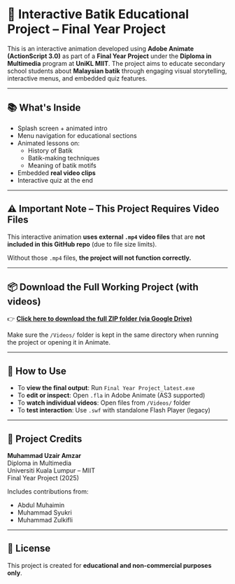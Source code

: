 # 🎨 Interactive Batik Educational Project – Final Year Project

This is an interactive animation developed using **Adobe Animate (ActionScript 3.0)** as part of a **Final Year Project** under the **Diploma in Multimedia** program at **UniKL MIIT**. The project aims to educate secondary school students about **Malaysian batik** through engaging visual storytelling, interactive menus, and embedded quiz features.

---

## 📚 What's Inside

- Splash screen + animated intro
- Menu navigation for educational sections
- Animated lessons on:
  - History of Batik
  - Batik-making techniques
  - Meaning of batik motifs
- Embedded **real video clips**
- Interactive quiz at the end

---

## ⚠️ Important Note – This Project Requires Video Files

This interactive animation **uses external `.mp4` video files** that are **not included in this GitHub repo** (due to file size limits).

Without those `.mp4` files, **the project will not function correctly.**

---

## 📦 Download the Full Working Project (with videos)

👉 **[Click here to download the full ZIP folder (via Google Drive)](https://drive.google.com/file/d/1-lZ4rhkLBshij3IVyUFMMIV2dcwZUOE7/view?usp=sharing)**

Make sure the `/Videos/` folder is kept in the same directory when running the project or opening it in Animate.

---

## 🧪 How to Use

- To **view the final output**: Run `Final Year Project_latest.exe`
- To **edit or inspect**: Open `.fla` in Adobe Animate (AS3 supported)
- To **watch individual videos**: Open files from `/Videos/` folder
- To **test interaction**: Use `.swf` with standalone Flash Player (legacy)

---

## 👤 Project Credits

**Muhammad Uzair Amzar**  
Diploma in Multimedia  
Universiti Kuala Lumpur – MIIT  
Final Year Project (2025)

Includes contributions from:
- Abdul Muhaimin  
- Muhammad Syukri  
- Muhammad Zulkifli

---

## 📜 License

This project is created for **educational and non-commercial purposes only**.

